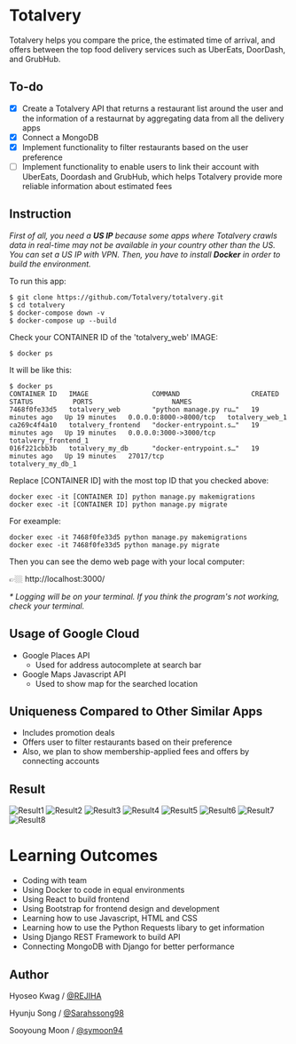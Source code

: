 # Totalvery

  Totalvery helps you compare the price, the estimated time of arrival, and offers between the top food delivery services such as UberEats, DoorDash, and GrubHub.

## To-do

- [x] Create a Totalvery API that returns a restaurant list around the user and the information of a restaurnat by aggregating data from all the delivery apps
- [x] Connect a MongoDB
- [x] Implement functionality to filter restaurants based on the user preference
- [ ] Implement functionality to enable users to link their account with UberEats, Doordash and GrubHub, which helps Totalvery provide more reliable information about estimated fees

## Instruction

_First of all, you need a __US IP__ because some apps where Totalvery crawls data in real-time may not be available in your country other than the US. You can set a US IP with VPN. Then, you have to install __Docker__ in order to build the environment._

To run this app:

   ```
   $ git clone https://github.com/Totalvery/totalvery.git
   $ cd totalvery
   $ docker-compose down -v
   $ docker-compose up --build
   ```

Check your CONTAINER ID of the 'totalvery_web' IMAGE:
   ```
   $ docker ps
   ```

It will be like this:
   ```
   $ docker ps
   CONTAINER ID   IMAGE                COMMAND                  CREATED          STATUS          PORTS                    NAMES
   7468f0fe33d5   totalvery_web        "python manage.py ru…"   19 minutes ago   Up 19 minutes   0.0.0.0:8000->8000/tcp   totalvery_web_1
   ca269c4f4a10   totalvery_frontend   "docker-entrypoint.s…"   19 minutes ago   Up 19 minutes   0.0.0.0:3000->3000/tcp   totalvery_frontend_1
   016f221cbb3b   totalvery_my_db      "docker-entrypoint.s…"   19 minutes ago   Up 19 minutes   27017/tcp                totalvery_my_db_1
   ```

Replace [CONTAINER ID] with the most top ID that you checked above:
   ```
   docker exec -it [CONTAINER ID] python manage.py makemigrations
   docker exec -it [CONTAINER ID] python manage.py migrate
   ```

For exeample:
   ```
   docker exec -it 7468f0fe33d5 python manage.py makemigrations
   docker exec -it 7468f0fe33d5 python manage.py migrate
   ```

Then you can see the demo web page with your local computer:

 👉🏼  http://localhost:3000/


 _* Logging will be on your terminal. If you think the program's not working, check your terminal._

## Usage of Google Cloud

- Google Places API
  - Used for address autocomplete at search bar
- Google Maps Javascript API
  - Used to show map for the searched location

## Uniqueness Compared to Other Similar Apps

- Includes promotion deals
- Offers user to filter restaurants based on their preference 
- Also, we plan to show membership-applied fees and offers by connecting accounts

## Result

![Result1](assets/result1.png)
![Result2](assets/result2.png)
![Result3](assets/result3.png)
![Result4](assets/result4.png)
![Result5](assets/result5.png)
![Result6](assets/result6.png)
![Result7](assets/result7.png)
![Result8](assets/result8.png)

# Learning Outcomes

- Coding with team
- Using Docker to code in equal environments
- Using React to build frontend
- Using Bootstrap for frontend design and development
- Learning how to use Javascript, HTML and CSS
- Learning how to use the Python Requests libary to get information 
- Using Django REST Framework to build API 
- Connecting MongoDB with Django for better performance 

## Author

Hyoseo Kwag / [@REJIHA](https://github.com/REJIHA/)

Hyunju Song / [@Sarahssong98](https://github.com/Sarahssong98/)

Sooyoung Moon / [@symoon94](https://symoon94.github.io/)




<!-- Docker 위에서 makemigrations 또는 migrate 하는 법

1. 터미널에서 docker ps 커맨드를 입력합니다.

```

docker ps

```

2. 위에서 얻은 결과로부터 CONTAINER ID 값을 알아낸 후 다음과 같이 실행시켜 줍니다.

```

docker exec -it [CONTAINER ID] python manage.py makemigrations

```

```

docker exec -it [CONTAINER ID] python manage.py migrate

```

``` -->
